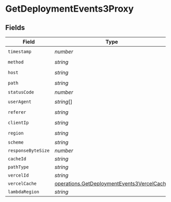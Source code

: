 # GetDeploymentEvents3Proxy


## Fields

| Field                                                                                                    | Type                                                                                                     | Required                                                                                                 | Description                                                                                              |
| -------------------------------------------------------------------------------------------------------- | -------------------------------------------------------------------------------------------------------- | -------------------------------------------------------------------------------------------------------- | -------------------------------------------------------------------------------------------------------- |
| `timestamp`                                                                                              | *number*                                                                                                 | :heavy_check_mark:                                                                                       | N/A                                                                                                      |
| `method`                                                                                                 | *string*                                                                                                 | :heavy_check_mark:                                                                                       | N/A                                                                                                      |
| `host`                                                                                                   | *string*                                                                                                 | :heavy_check_mark:                                                                                       | N/A                                                                                                      |
| `path`                                                                                                   | *string*                                                                                                 | :heavy_check_mark:                                                                                       | N/A                                                                                                      |
| `statusCode`                                                                                             | *number*                                                                                                 | :heavy_minus_sign:                                                                                       | N/A                                                                                                      |
| `userAgent`                                                                                              | *string*[]                                                                                               | :heavy_check_mark:                                                                                       | N/A                                                                                                      |
| `referer`                                                                                                | *string*                                                                                                 | :heavy_check_mark:                                                                                       | N/A                                                                                                      |
| `clientIp`                                                                                               | *string*                                                                                                 | :heavy_check_mark:                                                                                       | N/A                                                                                                      |
| `region`                                                                                                 | *string*                                                                                                 | :heavy_check_mark:                                                                                       | N/A                                                                                                      |
| `scheme`                                                                                                 | *string*                                                                                                 | :heavy_minus_sign:                                                                                       | N/A                                                                                                      |
| `responseByteSize`                                                                                       | *number*                                                                                                 | :heavy_minus_sign:                                                                                       | N/A                                                                                                      |
| `cacheId`                                                                                                | *string*                                                                                                 | :heavy_minus_sign:                                                                                       | N/A                                                                                                      |
| `pathType`                                                                                               | *string*                                                                                                 | :heavy_minus_sign:                                                                                       | N/A                                                                                                      |
| `vercelId`                                                                                               | *string*                                                                                                 | :heavy_minus_sign:                                                                                       | N/A                                                                                                      |
| `vercelCache`                                                                                            | [operations.GetDeploymentEvents3VercelCache](../../models/operations/getdeploymentevents3vercelcache.md) | :heavy_minus_sign:                                                                                       | N/A                                                                                                      |
| `lambdaRegion`                                                                                           | *string*                                                                                                 | :heavy_minus_sign:                                                                                       | N/A                                                                                                      |